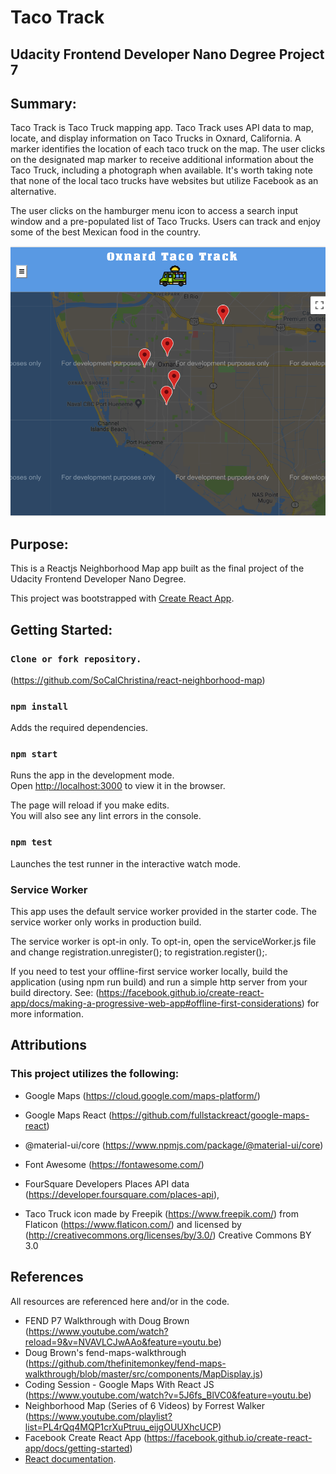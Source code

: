 # Taco Track

## Udacity Frontend Developer Nano Degree Project 7

## Summary:
Taco Track is Taco Truck mapping app. Taco Track uses API data to map, locate, and display information on Taco Trucks in Oxnard, California. A marker identifies the location of each taco truck on the map. The user clicks on the designated map marker to receive additional information about the Taco Truck, including a photograph when available. It's worth taking note that none of the local taco trucks have websites but utilize Facebook as an alternative.

The user clicks on the hamburger menu icon to access a search input window and a pre-populated list of Taco Trucks. Users can track and enjoy some of the best Mexican food in the country.

![screen shot of app](https://github.com/SoCalChristina/react-neighborhood-map/blob/master/src/images/app-image.png "Taco Track")

## Purpose:
This is a Reactjs Neighborhood Map app built as the final project of the Udacity Frontend Developer Nano Degree.

This project was bootstrapped with [Create React App](https://github.com/facebook/create-react-app).

## Getting Started:
### `Clone or fork repository.`
(https://github.com/SoCalChristina/react-neighborhood-map)

### `npm install`

Adds the required dependencies.

### `npm start`

Runs the app in the development mode.<br>
Open [http://localhost:3000](http://localhost:3000) to view it in the browser.

The page will reload if you make edits.<br>
You will also see any lint errors in the console.

### `npm test`

Launches the test runner in the interactive watch mode.<br>

### Service Worker
This app uses the default service worker provided in the starter code. The service worker only works in production build.

The service worker is opt-in only. To opt-in, open the serviceWorker.js file and change registration.unregister(); to registration.register();.

If you need to test your offline-first service worker locally, build the application (using npm run build) and run a simple http server from your build directory.
See: (https://facebook.github.io/create-react-app/docs/making-a-progressive-web-app#offline-first-considerations) for more information.

## Attributions
### This project utilizes the following:

* Google Maps
(https://cloud.google.com/maps-platform/)
* Google Maps React (https://github.com/fullstackreact/google-maps-react)
* @material-ui/core (https://www.npmjs.com/package/@material-ui/core)
* Font Awesome
(https://fontawesome.com/)
* FourSquare Developers Places API data (https://developer.foursquare.com/places-api),

* Taco Truck icon made by Freepik (https://www.freepik.com/) from Flaticon (https://www.flaticon.com/) and licensed by (http://creativecommons.org/licenses/by/3.0/) Creative Commons BY 3.0


## References
All resources are referenced here and/or in the code.
* FEND P7 Walkthrough with Doug Brown
(https://www.youtube.com/watch?reload=9&v=NVAVLCJwAAo&feature=youtu.be)
* Doug Brown's fend-maps-walkthrough
(https://github.com/thefinitemonkey/fend-maps-walkthrough/blob/master/src/components/MapDisplay.js)
* Coding Session - Google Maps With React JS
(https://www.youtube.com/watch?v=5J6fs_BlVC0&feature=youtu.be)
* Neighborhood Map (Series of 6 Videos) by Forrest Walker
(https://www.youtube.com/playlist?list=PL4rQq4MQP1crXuPtruu_eijgOUUXhcUCP)
* Facebook Create React App
(https://facebook.github.io/create-react-app/docs/getting-started)
* [React documentation](https://reactjs.org/).
